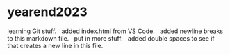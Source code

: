 # yearend2023
learning Git stuff.  &nbsp;
added index.html from VS Code.  &nbsp;
added newline breaks to this markdown file.  &nbsp;
put in more stuff.  &nbsp;
added double spaces to see if that creates a new line in this file.